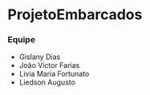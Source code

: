 # ProjetoEmbarcados

### Equipe 
- Gislany Dias
- João Victor Farias
- Livia Maria Fortunato
- Liedson Augusto

